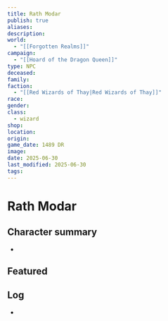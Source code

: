 ```yaml
---
title: Rath Modar
publish: true
aliases: 
description: 
world:
  - "[[Forgotten Realms]]"
campaign:
  - "[[Hoard of the Dragon Queen]]"
type: NPC
deceased: 
family: 
faction:
  - "[[Red Wizards of Thay|Red Wizards of Thay]]"
race: 
gender: 
class:
  - wizard
shop: 
location: 
origin: 
game_date: 1489 DR
image: 
date: 2025-06-30
last_modified: 2025-06-30
tags: 
---
```

# Rath Modar

## Character summary
* 

## Featured


## Log
* 